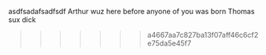 asdfsadafsadfsdf
Arthur wuz here before anyone of you was born
Thomas sux dick
>>>>>>> a4667aa7c827ba13f07aff46c6cf2e75da5e45f7
